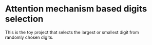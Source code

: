 # Attention mechanism based digits selection
This is the toy project that selects the largest or smallest digit from randomly chosen digits.